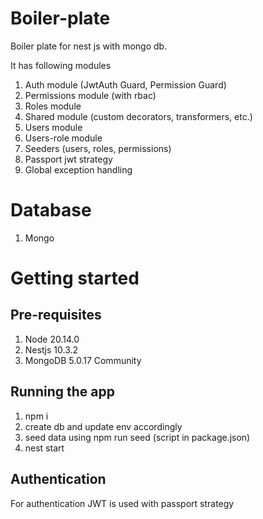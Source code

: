 # Boiler-plate
Boiler plate for nest js with mongo db. 

It has following modules

1. Auth module (JwtAuth Guard, Permission Guard)
4. Permissions module (with rbac)
5. Roles module
6. Shared module (custom decorators, transformers, etc.)
8. Users module
10. Users-role module
11. Seeders (users, roles, permissions)
12. Passport jwt strategy
13. Global exception handling

# Database
1. Mongo 

# Getting started

## Pre-requisites
1. Node 20.14.0
2. Nestjs 10.3.2
3. MongoDB 5.0.17 Community

## Running the app

1. npm i
2. create db and update env accordingly
3. seed data using npm run seed (script in package.json)
4. nest start

## Authentication
For authentication JWT is used with passport strategy

